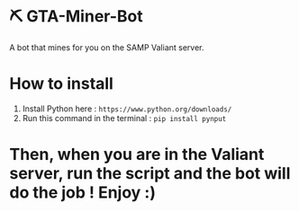 # ⛏ GTA-Miner-Bot
A bot that mines for you on the SAMP Valiant server.
# How to install

1) Install Python here : `https://www.python.org/downloads/`
2) Run this command in the terminal : `pip install pynput`

# Then, when you are in the Valiant server, run the script and the bot will do the job ! Enjoy :)
